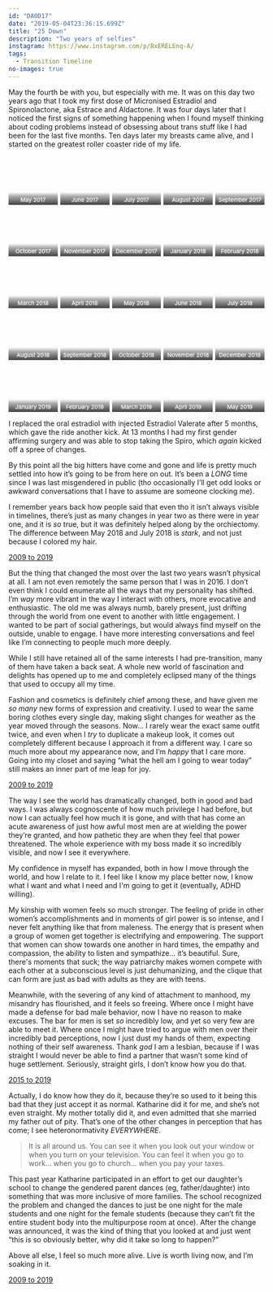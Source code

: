 ```yaml
---
id: "DA0D17"
date: "2019-05-04T23:36:15.699Z"
title: "25 Down"
description: "Two years of selfies"
instagram: https://www.instagram.com/p/BxERELEnq-A/
tags:
  - Transition Timeline
no-images: true
---
```


<style>

  .square {
    width: 100%;
    position: relative;
    margin-bottom: 1em;
  }
  .square:after {
    content: "";
    display: block;
    padding-bottom: 100%;
  }
  .square > * {
    position: absolute;
    width: 100%;
    height: 100%;
    display: flex;
    justify-content: stretch;
    align-items: stretch;
  }

  .gridbyfive {
    flex: 1;
    display: grid;
    grid-template-columns: repeat(5, 1fr);
    grid-template-rows: 1fr 1fr 1fr 1fr 1fr;
    grid-gap: 5px;
  }

  .gridbyfive a {
    background-size: cover;
    background-position: center top;
    background-repeat: no-repeat;
    align-items: flex-end;
    display: flex;
    justify-content: stretch;
    text-decoration: none !important;
  }

  .gridbyfive a span {
    flex: 1;
    padding-bottom: 3px;
    display: flex;
    align-items: flex-end;
    justify-content: center;
    text-decoration: none !important;
    text-align: center;
    text-shadow: 0 0 3px rgba(255,255,255,0.5);
    background: linear-gradient(0, rgba(0,0,0,0.75) 0, rgba(0,0,0,0.3) 70%, rgba(0,0,0,0) 100%);
    height: 2em;
    font-size: 11px;
    color: white;
  }
</style>


May the fourth be with you, but especially with me. It was on this day two years ago that I took my first dose of Micronised Estradiol and Spironolactone, aka Estrace and Aldactone. It was four days later that I noticed the first signs of something happening when I found myself thinking about coding problems instead of obsessing about trans stuff like I had been for the last five months. Ten days later my breasts came alive, and I started on the greatest roller coaster ride of my life.

<div class="square"><div>
  <div class="gridbyfive">
    <a href="../01.jpeg" style="background-image: url(../01.sm.jpeg);"><span>May 2017      </span></a>
    <a href="../02.jpeg" style="background-image: url(../02.sm.jpeg);"><span>June 2017     </span></a>
    <a href="../03.jpeg" style="background-image: url(../03.sm.jpeg);"><span>July 2017     </span></a>
    <a href="../04.jpeg" style="background-image: url(../04.sm.jpeg);"><span>August 2017   </span></a>
    <a href="../05.jpeg" style="background-image: url(../05.sm.jpeg);"><span>September 2017</span></a>
    <a href="../06.jpeg" style="background-image: url(../06.sm.jpeg);"><span>October 2017  </span></a>
    <a href="../07.jpeg" style="background-image: url(../07.sm.jpeg);"><span>November 2017 </span></a>
    <a href="../08.jpeg" style="background-image: url(../08.sm.jpeg);background-position: center;"><span>December 2017 </span></a>
    <a href="../09.jpeg" style="background-image: url(../09.sm.jpeg);"><span>January 2018  </span></a>
    <a href="../10.jpeg" style="background-image: url(../10.sm.jpeg);"><span>February 2018 </span></a>
    <a href="../11.jpeg" style="background-image: url(../11.sm.jpeg);"><span>March 2018    </span></a>
    <a href="../12.jpeg" style="background-image: url(../12.sm.jpeg);"><span>April 2018    </span></a>
    <a href="../13.jpeg" style="background-image: url(../13.sm.jpeg);"><span>May 2018      </span></a>
    <a href="../14.jpeg" style="background-image: url(../14.sm.jpeg);"><span>June 2018     </span></a>
    <a href="../15.jpeg" style="background-image: url(../15.sm.jpeg);"><span>July 2018     </span></a>
    <a href="../16.jpeg" style="background-image: url(../16.sm.jpeg);"><span>August 2018   </span></a>
    <a href="../17.jpeg" style="background-image: url(../17.sm.jpeg);"><span>September 2018</span></a>
    <a href="../18.jpeg" style="background-image: url(../18.sm.jpeg);"><span>October 2018  </span></a>
    <a href="../19.jpeg" style="background-image: url(../19.sm.jpeg);"><span>November 2018 </span></a>
    <a href="../20.jpeg" style="background-image: url(../20.sm.jpeg);"><span>December 2018 </span></a>
    <a href="../21.jpeg" style="background-image: url(../21.sm.jpeg);"><span>January 2019  </span></a>
    <a href="../22.jpeg" style="background-image: url(../22.sm.jpeg);"><span>February 2019 </span></a>
    <a href="../23.jpeg" style="background-image: url(../23.sm.jpeg);"><span>March 2019    </span></a>
    <a href="../24.jpeg" style="background-image: url(../24.sm.jpeg);"><span>April 2019    </span></a>
    <a href="../25.jpeg" style="background-image: url(../25.sm.jpeg);"><span>May 2019      </span></a>
  </div>
</div></div>


I replaced the oral estradiol with injected Estradiol Valerate after 5 months, which gave the ride another kick. At 13 months I had my first gender affirming surgery and was able to stop taking the Spiro, which *again* kicked off a spree of changes.

By this point all the big hitters have come and gone and life is pretty much settled into how it’s going to be from here on out. It’s been a *LONG* time since I was last misgendered in public (tho occasionally I’ll get odd looks or awkward conversations that I have to assume are someone clocking me).

I remember years back how people said that even tho it isn’t always visible in timelines, there’s just as many changes in year two as there were in year one, and it is *so* true, but it was definitely helped along by the orchiectomy. The difference between May 2018 and July 2018 is *stark*, and not just because I colored my hair.

<a href="../26-2.jpeg" class="card span2 center"><img src="../26-2.jpeg" alt="" class="card-img-top"><span class="card-body">2009 to 2019</span></a>

But the thing that changed the most over the last two years wasn’t physical at all. I am not even remotely the same person that I was in 2016. I don’t even think I could enumerate all the ways that my personality has shifted. I’m *way* more vibrant in the way I interact with others, more evocative and enthusiastic. The old me was always numb, barely present, just drifting through the world from one event to another with little engagement. I wanted to be part of social gatherings, but would always find myself on the outside, unable to engage. I have more interesting conversations and feel like I’m connecting to people much more deeply.

While I still have retained all of the same interests I had pre-transition, many of them have taken a back seat. A whole new world of fascination and delights has opened up to me and completely eclipsed many of the things that used to occupy all my time.

Fashion and cosmetics is definitely chief among these, and have given me *so many* new forms of expression and creativity. I used to wear the same boring clothes every single day, making slight changes for weather as the year moved through the seasons. Now… I rarely wear the exact same outfit twice, and even when I *try* to duplicate a makeup look, it comes out completely different because I approach it from a different way. I care so much more about my appearance now, and I’m *happy* that I care more. Going into my closet and saying “what the hell am I going to wear today” still makes an inner part of me leap for joy.

<a href="../26-4.jpeg" class="card span2 center"><img src="../26-4.jpeg" alt="" class="card-img-top"><span class="card-body">2009 to 2019</span></a>

The way I see the world has dramatically changed, both in good and bad ways. I was always cognoscente of how much privilege I had before, but now I can actually feel how much it is gone, and with that has come an acute awareness of just how awful most men are at wielding the power they’re granted, and how pathetic they are when they feel that power threatened. The whole experience with my boss made it so incredibly visible, and now I see it everywhere.

My confidence in myself has expanded, both in how I move through the world, and how I relate to it. I feel like I know my place better now, I know what I want and what I need and I'm going to get it (eventually, ADHD willing).

My kinship with women feels so much stronger. The feeling of pride in other women’s accomplishments and in moments of girl power is so intense, and I never felt anything like that from maleness. The energy that is present when a group of women get together is electrifying and empowering. The support that women can show towards one another in hard times, the empathy and compassion, the ability to listen and sympathize… it’s beautiful. Sure, there's moments that suck; the way patriarchy makes women compete with each other at a subconscious level is just dehumanizing, and the clique that can form are just as bad with adults as they are with teens.

Meanwhile, with the severing of any kind of attachment to manhood, my misandry has flourished, and it feels so freeing. Where once I might have made a defense for bad male behavior, now I have no reason to make excuses. The bar for men is set *so* incredibly low, and yet so very few are able to meet it. Where once I might have tried to argue with men over their incredibly bad perceptions, now I just dust my hands of them, expecting nothing of their self awareness. Thank *god* I am a lesbian, because if I was straight I would never be able to find a partner that wasn’t some kind of huge settlement. Seriously, straight girls, I don’t know how you do that.

<a href="../26-3.jpeg" class="card span2 center"><img src="../26-3.jpeg" alt="" class="card-img-top"><span class="card-body">2015 to 2019</span></a>

Actually, I do know how they do it, because they’re so used to it being this bad that they just accept it as normal. Katharine did it for me, and she’s not even straight. My mother totally did it, and even admitted that she married my father out of pity. That’s one of the other changes in perception that has come; I see heteronormativity *EVERYWHERE*.

> It is all around us. You can see it when you look out your window or when you turn on your television. You can feel it when you go to work... when you go to church... when you pay your taxes.

This past year Katharine participated in an effort to get our daughter’s school to change the gendered parent dances (eg, father/daughter) into something that was more inclusive of more families. The school recognized the problem and changed the dances to just be one night for the male students and one night for the female students (because they can’t fit the entire student body into the multipurpose room at once). After the change was announced, it was the kind of thing that you looked at and just went “this is so obviously better, why did it take so long to happen?”

Above all else, I feel so much more alive. Live is worth living now, and I’m soaking in it.

<a href="../26-1.jpeg" class="card span2 center"><img src="../26-1.jpeg" alt="" class="card-img-top"><span class="card-body">2009 to 2019</span></a>

